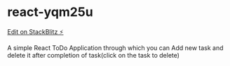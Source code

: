 # react-yqm25u

[Edit on StackBlitz ⚡️](https://stackblitz.com/edit/react-yqm25u)

A simple React ToDo Application through which you can Add new task and delete it after completion of task(click on the task to delete)

